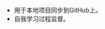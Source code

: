 - 用于本地项目同步到GitHub上。
- 自我学习过程监督。
<!---
Pikulo/Pikulo is a ✨ special ✨ repository because its `README.md` (this file) appears on your GitHub profile.
You can click the Preview link to take a look at your changes.
--->
